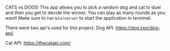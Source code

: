 CATS vs DOGS! This app allows you to pick a random dog and cat to duel and then you get to decide the winner. You can play as many rounds as you want! Make sure to run ```bin/server``` to start the application in terminal.

There were two api's used for this project. 
Dog API: https://dog.ceo/dog-api/

Cat API: https://thecatapi.com/

<!--# sinatra-template

Use this repository to create new Sinatra apps. 

Optionally, to use `ActiveRecord` for database operations, add to the `app.rb`:

```ruby
require "sinatra/activerecord"
```

And in the `config/environment.rb` file add this code block:

```ruby
configure do
  # setup a database connection
  set(:database, { adapter: "sqlite3", database: "db/development.sqlite3" })
end
```
-->
